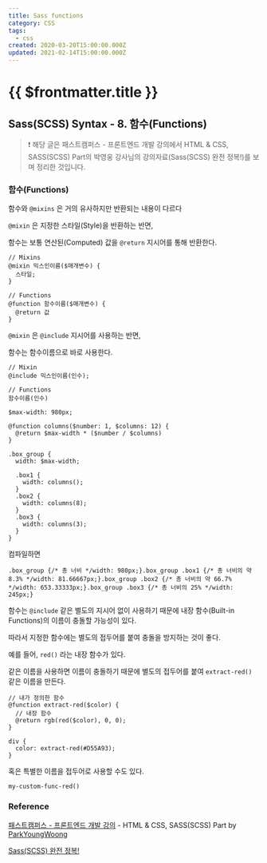 ```yaml
---
title: Sass functions
category: CSS
tags:
  - css
created: 2020-03-20T15:00:00.000Z
updated: 2021-02-14T15:00:00.000Z
---
```


# {{ $frontmatter.title }}

## Sass(SCSS) Syntax - 8. 함수(Functions)

> ❗️ 해당 글은 패스트캠퍼스 - 프론트엔드 개발 강의에서 HTML & CSS, SASS(SCSS) Part의 박영웅 강사님의 강의자료(Sass(SCSS) 완전 정복!)를 보며 정리한 것입니다.

### 함수(Functions)

함수와 `@mixins` 은 거의 유사하지만 반환되는 내용이 다르다

`@mixin` 은 지정한 스타일(Style)을 반환하는 반면,

함수는 보통 연산된(Computed) 값을 `@return` 지시어를 통해 반환한다.

```
// Mixins
@mixin 믹스인이름($매개변수) {
  스타일;
}

// Functions
@function 함수이름($매개변수) {
  @return 값
}
```

`@mixin` 은 `@include` 지시어를 사용하는 반면,

함수는 함수이름으로 바로 사용한다.

```
// Mixin
@include 믹스인이름(인수);

// Functions
함수이름(인수)
```

```
$max-width: 980px;

@function columns($number: 1, $columns: 12) {
  @return $max-width * ($number / $columns)
}

.box_group {
  width: $max-width;

  .box1 {
    width: columns();
  }
  .box2 {
    width: columns(8);
  }
  .box3 {
    width: columns(3);
  }
}
```

컴파일하면

```
.box_group {/* 총 너비 */width: 980px;}.box_group .box1 {/* 총 너비의 약 8.3% */width: 81.66667px;}.box_group .box2 {/* 총 너비의 약 66.7% */width: 653.33333px;}.box_group .box3 {/* 총 너비의 25% */width: 245px;}
```

함수는 `@include` 같은 별도의 지시어 없이 사용하기 때문에 내장 함수(Built-in Functions)의 이름이 충돌할 가능성이 있다.

따라서 지정한 함수에는 별도의 접두어를 붙여 충돌을 방지하는 것이 좋다.

예를 들어, `red()` 라는 내장 함수가 있다.

같은 이름을 사용하면 이름이 충돌하기 때문에 별도의 접두어를 붙여 `extract-red()` 같은 이름을 만든다.

```
// 내가 정의한 함수
@function extract-red($color) {
  // 내장 함수
  @return rgb(red($color), 0, 0);
}

div {
  color: extract-red(#D55A93);
}
```

혹은 특별한 이름을 접두어로 사용할 수도 있다.

`my-custom-func-red()`

### Reference

[패스트캠퍼스 - 프론트엔드 개발 강의](https://www.fastcampus.co.kr/dev_online_react/) - HTML & CSS, SASS(SCSS) Part by [ParkYoungWoong](https://github.com/ParkYoungWoong)

[Sass(SCSS) 완전 정복!](https://heropy.blog/2018/01/31/sass/)
